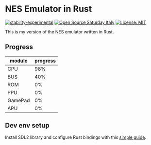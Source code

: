 # NES Emulator in Rust

[![stability-experimental](https://img.shields.io/badge/stability-experimental-orange.svg)](https://github.com/mkenney/software-guides/blob/master/STABILITY-BADGES.md#experimental)
[![Open Source Saturday Italy](https://img.shields.io/badge/Open%20Source%20Saturday-Italy-red)](https://oss-italy.github.io/)
[![License: MIT](https://img.shields.io/badge/License-MIT-yellow.svg)](https://opensource.org/licenses/MIT)



This is my version of the NES emulator written in Rust.

## Progress

| module  | progress |
|---------|----------|
| CPU     | 98%      |
| BUS     | 40%      |
| ROM     | 0%       |
| PPU     | 0%       |
| GamePad | 0%       |
| APU     | 0%       |

## Dev env setup

Install SDL2 library and configure Rust bindings with this [simple guide](https://github.com/Rust-SDL2/rust-sdl2).